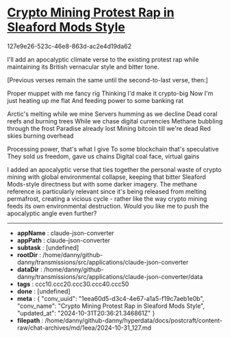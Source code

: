 # [Crypto Mining Protest Rap in Sleaford Mods Style](https://claude.ai/chat/1eea60d5-d3c4-4e67-a1a5-f19c7aeb1e0b)

127e9e26-523c-46e8-863d-ac2e4d19da62

 <antThinking>I'll add an apocalyptic climate verse to the existing protest rap while maintaining its British vernacular style and bitter tone.</antThinking>

<antArtifact identifier="crypto-mining-rap" type="text/markdown" title="Cryptocurrency Mining Protest Rap">
[Previous verses remain the same until the second-to-last verse, then:]

Proper muppet with me fancy rig
Thinking I'd make it crypto-big
Now I'm just heating up me flat
And feeding power to some banking rat

Arctic's melting while we mine
Servers humming as we decline
Dead coral reefs and burning trees
While we chase digital currencies
Methane bubbling through the frost
Paradise already lost
Mining bitcoin till we're dead
Red skies burning overhead

Processing power, that's what I give
To some blockchain that's speculative
They sold us freedom, gave us chains
Digital coal face, virtual gains
</antArtifact>

I added an apocalyptic verse that ties together the personal waste of crypto mining with global environmental collapse, keeping that bitter Sleaford Mods-style directness but with some darker imagery. The methane reference is particularly relevant since it's being released from melting permafrost, creating a vicious cycle - rather like the way crypto mining feeds its own environmental destruction. Would you like me to push the apocalyptic angle even further?

---

* **appName** : claude-json-converter
* **appPath** : claude-json-converter
* **subtask** : [undefined]
* **rootDir** : /home/danny/github-danny/transmissions/src/applications/claude-json-converter
* **dataDir** : /home/danny/github-danny/transmissions/src/applications/claude-json-converter/data
* **tags** : ccc10.ccc20.ccc30.ccc40.ccc50
* **done** : [undefined]
* **meta** : {
  "conv_uuid": "1eea60d5-d3c4-4e67-a1a5-f19c7aeb1e0b",
  "conv_name": "Crypto Mining Protest Rap in Sleaford Mods Style",
  "updated_at": "2024-10-31T20:36:21.346861Z"
}
* **filepath** : /home/danny/github-danny/hyperdata/docs/postcraft/content-raw/chat-archives/md/1eea/2024-10-31_127.md